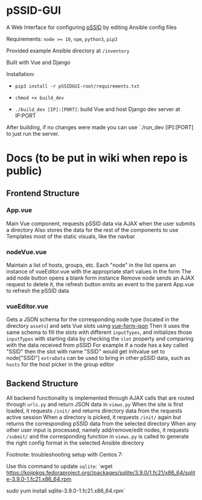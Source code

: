 # pSSID-GUI

A Web Interface for configuring [pSSID](https://github.com/UMNET-perfSONAR/pSSID) by editing Ansible config files

Requirements: `node >= 10`, `npm`, `python3`, `pip3`

Provided example Ansible directory at `/inventory`

Built with Vue and Django

Installation:

- `pip3 install -r pSSIDGUI-root/requirements.txt`

- `chmod +x build_dev`

- `./build_dev [IP]:[PORT]`: build Vue and host Django dev server at IP:PORT

After building, if no changes were made you can use `./run_dev [IP]:[PORT] to just run the server.

# Docs (to be put in wiki when repo is public)

## Frontend Structure

### App.vue

Main Vue component, requests pSSID data via AJAX when the user submits a directory
Also stores the data for the rest of the components to use
Templates most of the static visuals, like the navbar

### nodeVue.vue

Maintain a list of hosts, groups, etc.
Each "node" in the list opens an instance of vueEditor.vue with the appropriate start values in the form
The add node button opens a blank form instance
Remove node sends an AJAX request to delete it, the refresh button emits an event to the parent App.vue to refresh the pSSID data

### vueEditor.vue

Gets a JSON schema for the corresponding node type (located in the directory `assets`) and sets Vue slots using [vue-form-json](https://github.com/14nrv/vue-form-json)
Then it uses the same schema to fill the slots with different `inputTypes`, and initializes those `inputTypes` with starting data by checking the `slot` property and comparing with the data received from pSSID
For example if a node has a key called "SSID" then the slot with name "SSID" would get initvalue set to node["SSID"]
`extraData` can be used to bring in other pSSID data, such as `hosts` for the host picker in the group editor

## Backend Structure

All backend functionality is implemented through AJAX calls that are routed through `urls.py` and return JSON data in `views.py`
When the site is first loaded, it requests `/init/` and returns directory data from the requests active session
When a directory is picked, it requests `/init/` again but returns the corresponding pSSID data from the selected directory
When any other user input is processed, namely add/remove/edit nodes, it requests `/submit/` and the corresponding function in `views.py` is called to generate the right config format in the selected Ansible directory

Footnote: troubleshooting setup with Centos 7:

Use this command to update `sqlite`:
`wget https://kojipkgs.fedoraproject.org//packages/sqlite/3.9.0/1.fc21/x86_64/sqlite-3.9.0-1.fc21.x86_64.rpm

sudo yum install sqlite-3.9.0-1.fc21.x86_64.rpm`

